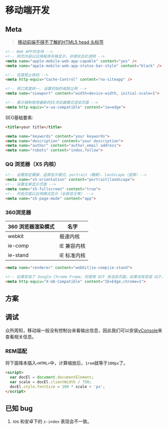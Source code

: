 # 移动端开发

## Meta

> [移动前端不得不了解的HTML5 head 头标签](https://www.html.cn/archives/6410)

``` html
<!-- Web APP的支持 -->
<!-- 网页内容以应用程序风格显示，并使状态栏透明 -->
<meta name="apple-mobile-web-app-capable" content="yes" />
<meta name="apple-mobile-web-app-status-bar-style" content="black" />

<!-- 百度禁止转码 -->
<meta http-equiv="Cache-Control" content="no-siteapp" />

<!-- 视口宽度统一, 设置初始的缩放比例 -->
<meta name="viewport" content="width=device-width, initial-scale=1">

<!-- 表示强制使用最新的IE浏览器模式渲染页面 -->
<meta http-equiv="x-ua-compatible" content="ie=edge">
```

SEO基础要素:

``` html
<title>your title</title>

<meta name="keywords" content="your keywords">
<meta name="description" content="your description">
<meta name="author" content="author,email address">
<meta name="robots" content="index,follow">
```

### QQ 浏览器（X5 内核）

``` html
<!-- 设置锁定横屏、竖屏显示模式，portrait（横屏），landscape（竖屏）-->
<meta name="x5-orientation" content="portrait|landscape">
<!-- 设置全屏显示页面 -->
<meta name="x5-fullscreen" content="true">
<!-- 开启页面以应用模式显示（全屏显示等） -->
<meta name="x5-page-mode" content="app">
```

### 360浏览器

| 360 浏览器渲染模式 | 名字        |
| ------------------ | ----------- |
| webkit             | 极速内核    |
| ie-comp            | IE 兼容内核 |
| ie-stand           | IE 标准内核 |

``` html
<meta name="renderer" content="webkit|ie-comp|ie-stand">

<!-- 如果安装了 Google Chrome Frame，则使用 GCF 来渲染页面，如果没有安装 GCF，则使用最高版本的 IE 内核进行渲染。 -->
<meta http-equiv="X-UA-Compatible" content="IE=Edge,chrome=1">
```

## 方案

## 调试

众所周知，移动端一般没有控制台来看输出信息，因此我们可以安装[vConsole](https://github.com/Tencent/vConsole)来查看相关信息。

### REM适配

将下面降本插入`<HTML>`中，计算缩放后，`1rem`就等于`100px`了。

``` html
<script>
  var docEl = document.documentElement;
  var scale = docEl.clientWidth / 750;
  docEl.style.fontSize = 100 * scale + 'px';
</script>
```

## 已知 bug

1. ios 和安卓下的 `z-index` 表现会不一致。
